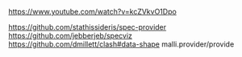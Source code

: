 https://www.youtube.com/watch?v=kcZVkvO1Dpo

https://github.com/stathissideris/spec-provider
https://github.com/jebberjeb/specviz
https://github.com/dmillett/clash#data-shape
malli.provider/provide